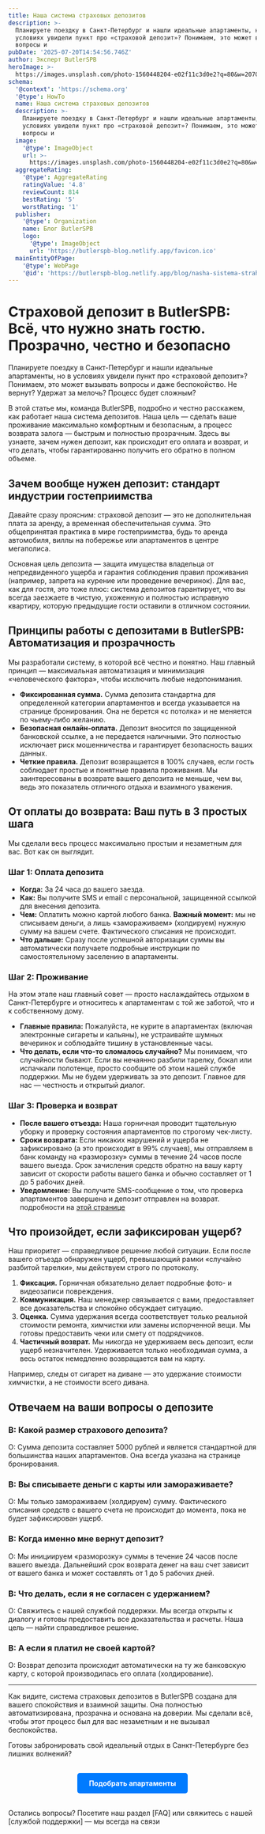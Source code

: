 ```yaml
---
title: Наша система страховых депозитов
description: >-
  Планируете поездку в Санкт-Петербург и нашли идеальные апартаменты, но в
  условиях увидели пункт про «страховой депозит»? Понимаем, это может вызывать
  вопросы и 
pubDate: '2025-07-20T14:54:56.746Z'
author: Эксперт ButlerSPB
heroImage: >-
  https://images.unsplash.com/photo-1560448204-e02f11c3d0e2?q=80&w=2070&auto=format&fit=crop
schema:
  '@context': 'https://schema.org'
  '@type': HowTo
  name: Наша система страховых депозитов
  description: >-
    Планируете поездку в Санкт-Петербург и нашли идеальные апартаменты, но в
    условиях увидели пункт про «страховой депозит»? Понимаем, это может вызывать
    вопросы и 
  image:
    '@type': ImageObject
    url: >-
      https://images.unsplash.com/photo-1560448204-e02f11c3d0e2?q=80&w=2070&auto=format&fit=crop
  aggregateRating:
    '@type': AggregateRating
    ratingValue: '4.8'
    reviewCount: 814
    bestRating: '5'
    worstRating: '1'
  publisher:
    '@type': Organization
    name: Блог ButlerSPB
    logo:
      '@type': ImageObject
      url: 'https://butlerspb-blog.netlify.app/favicon.ico'
  mainEntityOfPage:
    '@type': WebPage
    '@id': 'https://butlerspb-blog.netlify.app/blog/nasha-sistema-strahovyh-depozitov/'
---
```


# Страховой депозит в ButlerSPB: Всё, что нужно знать гостю. Прозрачно, честно и безопасно

Планируете поездку в Санкт-Петербург и нашли идеальные апартаменты, но в условиях увидели пункт про «страховой депозит»? Понимаем, это может вызывать вопросы и даже беспокойство. Не вернут? Удержат за мелочь? Процесс будет сложным?

В этой статье мы, команда ButlerSPB, подробно и честно расскажем, как работает наша система депозитов. Наша цель — сделать ваше проживание максимально комфортным и безопасным, а процесс возврата залога — быстрым и полностью прозрачным. Здесь вы узнаете, зачем нужен депозит, как происходит его оплата и возврат, и что делать, чтобы гарантированно получить его обратно в полном объеме.

## Зачем вообще нужен депозит: стандарт индустрии гостеприимства

Давайте сразу проясним: страховой депозит — это не дополнительная плата за аренду, а временная обеспечительная сумма. Это общепринятая практика в мире гостеприимства, будь то аренда автомобиля, виллы на побережье или апартаментов в центре мегаполиса.

Основная цель депозита — защита имущества владельца от непредвиденного ущерба и гарантия соблюдения правил проживания (например, запрета на курение или проведение вечеринок). Для вас, как для гостя, это тоже плюс: система депозитов гарантирует, что вы всегда заезжаете в чистую, ухоженную и полностью исправную квартиру, которую предыдущие гости оставили в отличном состоянии.

## Принципы работы с депозитами в ButlerSPB: Автоматизация и прозрачность

Мы разработали систему, в которой всё честно и понятно. Наш главный принцип — максимальная автоматизация и минимизация «человеческого фактора», чтобы исключить любые недопонимания.

*   **Фиксированная сумма.** Сумма депозита стандартна для определенной категории апартаментов и всегда указывается на странице бронирования. Она не берется «с потолка» и не меняется по чьему-либо желанию.
*   **Безопасная онлайн-оплата.** Депозит вносится по защищенной банковской ссылке, а не передается наличными. Это полностью исключает риск мошенничества и гарантирует безопасность ваших данных.
*   **Четкие правила.** Депозит возвращается в 100% случаев, если гость соблюдает простые и понятные правила проживания. Мы заинтересованы в возврате вашего депозита не меньше, чем вы, ведь это показатель отличного отдыха и взаимного уважения.

## От оплаты до возврата: Ваш путь в 3 простых шага

Мы сделали весь процесс максимально простым и незаметным для вас. Вот как он выглядит.

### Шаг 1: Оплата депозита

*   **Когда:** За 24 часа до вашего заезда.
*   **Как:** Вы получите SMS и email с персональной, защищенной ссылкой для внесения депозита.
*   **Чем:** Оплатить можно картой любого банка. **Важный момент:** мы не списываем деньги, а лишь «замораживаем» (холдируем) нужную сумму на вашем счете. Фактического списания не происходит.
*   **Что дальше:** Сразу после успешной авторизации суммы вы автоматически получаете подробные инструкции по самостоятельному заселению в апартаменты.

### Шаг 2: Проживание

На этом этапе наш главный совет — просто наслаждайтесь отдыхом в Санкт-Петербурге и относитесь к апартаментам с той же заботой, что и к собственному дому.

*   **Главные правила:** Пожалуйста, не курите в апартаментах (включая электронные сигареты и кальяны), не устраивайте шумных вечеринок и соблюдайте тишину в установленные часы.
*   **Что делать, если что-то сломалось случайно?** Мы понимаем, что случайности бывают. Если вы нечаянно разбили тарелку, бокал или испачкали полотенце, просто сообщите об этом нашей службе поддержки. Мы не будем удерживать за это депозит. Главное для нас — честность и открытый диалог.

### Шаг 3: Проверка и возврат

*   **После вашего отъезда:** Наша горничная проводит тщательную уборку и проверку состояния апартаментов по строгому чек-листу.
*   **Сроки возврата:** Если никаких нарушений и ущерба не зафиксировано (а это происходит в 99% случаев), мы отправляем в банк команду на «разморозку» суммы в течение 24 часов после вашего выезда. Срок зачисления средств обратно на вашу карту зависит от скорости работы вашего банка и обычно составляет от 1 до 5 рабочих дней.
*   **Уведомление:** Вы получите SMS-сообщение о том, что проверка апартаментов завершена и депозит отправлен на возврат. подробности на <a href="https://butlerspb.ru/rent" target="_blank" rel="nofollow">этой странице</a>

## Что произойдет, если зафиксирован ущерб?

Наш приоритет — справедливое решение любой ситуации. Если после вашего отъезда обнаружен ущерб, превышающий рамки «случайно разбитой тарелки», мы действуем строго по протоколу.

1.  **Фиксация.** Горничная обязательно делает подробные фото- и видеозаписи повреждения.
2.  **Коммуникация.** Наш менеджер связывается с вами, предоставляет все доказательства и спокойно обсуждает ситуацию.
3.  **Оценка.** Сумма удержания всегда соответствует только реальной стоимости ремонта, химчистки или замены испорченной вещи. Мы готовы предоставить чеки или смету от подрядчиков.
4.  **Частичный возврат.** Мы никогда не удерживаем весь депозит, если ущерб незначителен. Удерживается только необходимая сумма, а весь остаток немедленно возвращается вам на карту.

Например, следы от сигарет на диване — это удержание стоимости химчистки, а не стоимости всего дивана.

## Отвечаем на ваши вопросы о депозите

### В: Какой размер страхового депозита?
О: Сумма депозита составляет 5000 рублей и является стандартной для большинства наших апартаментов. Она всегда указана на странице бронирования.

### В: Вы списываете деньги с карты или замораживаете?
О: Мы только замораживаем (холдируем) сумму. Фактического списания средств с вашего счета не происходит до момента, пока не будет зафиксирован ущерб.

### В: Когда именно мне вернут депозит?
О: Мы инициируем «разморозку» суммы в течение 24 часов после вашего выезда. Дальнейший срок возврата денег на ваш счет зависит от вашего банка и может составлять от 1 до 5 рабочих дней.

### В: Что делать, если я не согласен с удержанием?
О: Свяжитесь с нашей службой поддержки. Мы всегда открыты к диалогу и готовы предоставить все доказательства и расчеты. Наша цель — найти справедливое решение.

### В: А если я платил не своей картой?
О: Возврат депозита происходит автоматически на ту же банковскую карту, с которой производилась его оплата (холдирование).

---

Как видите, система страховых депозитов в ButlerSPB создана для вашего спокойствия и взаимной защиты. Она полностью автоматизирована, прозрачна и основана на доверии. Мы сделали всё, чтобы этот процесс был для вас незаметным и не вызывал беспокойства.

Готовы забронировать свой идеальный отдых в Санкт-Петербурге без лишних волнений?

<br>
<center>
<a href="#" style="display: inline-block; padding: 12px 24px; background-color: #007bff; color: white; text-decoration: none; border-radius: 5px; font-weight: bold;">Подобрать апартаменты</a>
</center>
<br>

Остались вопросы? Посетите наш раздел [FAQ] или свяжитесь с нашей [службой поддержки] — мы всегда на связи
